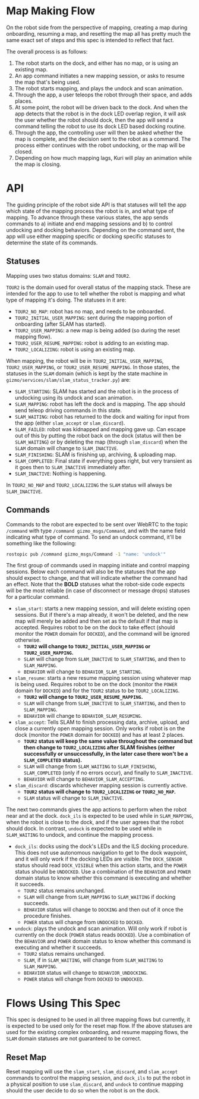 # Map Making Flow

On the robot side from the perspective of mapping, creating a map during
onboarding, resuming a map, and resetting the map all has pretty much the same
exact set of steps and this spec is intended to reflect that fact.

The overall process is as follows:

1. The robot starts on the dock, and either has no map, or is using an
   existing map.
1. An app command initiates a new mapping session, or asks to resume the map
   that's being used.
1. The robot starts mapping, and plays the undock and scan animation.
1. Through the app, a user teleops the robot through their space, and adds
   places.
1. At some point, the robot will be driven back to the dock. And when the app
   detects that the robot is in the dock LED overlap region, it will ask the user
   whether the robot should dock, then the app will send a command telling the
   robot to use its dock LED based docking routine.
1. Through the app, the controlling user will then be asked whether the map is
   complete, and the decision sent to the robot as a command. The process
   either continues with the robot undocking, or the map will be closed.
1. Depending on how much mapping lags, Kuri will play an animation while the
   map is closing.

# API

The guiding principle of the robot side API is that statuses will tell the app
which state of the mapping process the robot is in, and what type of mapping.
To advance through these various states, the app sends commands to a) initiate
and end mapping sessions and b) to control undocking and docking behaviors.
Depending on the command sent, the app will use either mapping specific or
docking specific statuses to determine the state of its commands.

## Statuses

Mapping uses two status domains: `SLAM` and `TOUR2`.

`TOUR2` is the domain used for overall status of the mapping stack. These are
intended for the app to use to tell whether the robot is mapping and what type
of mapping it's doing. The statuses in it are:
- `TOUR2_NO_MAP`: robot has no map, and needs to be onboarded.
- `TOUR2_INITIAL_USER_MAPPING`: sent during the mapping portion of onboarding
  (after SLAM has started).
- `TOUR2_USER_MAPPING`: a new map is being added (so during the reset mapping
  flow).
- `TOUR2_USER_RESUME_MAPPING`: robot is adding to an existing map.
- `TOUR2_LOCALIZING`: robot is using an existing map.

When mapping, the robot will be in `TOUR2_INITIAL_USER_MAPPING`,
`TOUR2_USER_MAPPING`, or `TOUR2_USER_RESUME_MAPPING`.  In those states, the
statuses in the `SLAM` domain (which is kept by the state machine in
`gizmo/services/slam/slam_status_tracker.py`) are:
- `SLAM_STARTING`: SLAM has started and the robot is in the process of
  undocking using its undock and scan animation.
- `SLAM_MAPPING`: robot has left the dock and is mapping. The app should send
  teleop driving commands in this state.
- `SLAM_WAITING`: robot has returned to the dock and waiting for input from the
  app (either `slam_accept` or `slam_discard`).
- `SLAM_FAILED`: robot was kidnapped and mapping gave up. Can escape out of
  this by putting the robot back on the dock (status will then be
  `SLAM_WAITING`) or by deleting the map (through `slam_discard`) when the
  `SLAM` domain will change to `SLAM_INACTIVE`.
- `SLAM_FINISHING`: SLAM is finishing up, archiving, & uploading map.
- `SLAM_COMPLETED`: Final state if everything goes right, but very transient as
  it goes then to `SLAM_INACTIVE` immediately after.
- `SLAM_INACTIVE`: Nothing is happening.

In `TOUR2_NO_MAP` and `TOUR2_LOCALIZING` the `SLAM` status will always be
`SLAM_INACTIVE`.

## Commands

Commands to the robot are expected to be sent over WebRTC to the topic
`/command` with type `/command gizmo_msgs/Command`, and with the name
field indicating what type of command. To send an undock command, it'll be
something like the following:

```bash
rostopic pub /command gizmo_msgs/Command -1 "name: 'undock'"
```

The first group of commands used in mapping initiate and control mapping
sessions. Below each command will also be the statuses that the app should
expect to change, and that will indicate whether the command had an effect.
Note that the **BOLD** statuses what the robot-side code expects will be the
most reliable (in case of disconnect or message drops) statuses for a
particular command.

- `slam_start`: starts a new mapping session, and will delete existing open
  sessions. But if there's a map already, it won't be deleted, and the new map
  will merely be added and then set as the default if that map is accepted.
  Requires robot to be on the dock to take effect (should monitor the `POWER`
  domain for `DOCKED`), and the command will be ignored otherwise.
   - **`TOUR2` will change to `TOUR2_INITIAL_USER_MAPPING` or
     `TOUR2_USER_MAPPING`.**
   - `SLAM` will change from `SLAM_INACTIVE` to `SLAM_STARTING`, and then to
     `SLAM_MAPPING`.
   - `BEHAVIOR` will change to `BEHAVIOR_SLAM_STARTING`.
- `slam_resume`: starts a new resume mapping session using whatever map is
  being used. Requires robot to be on the dock (monitor the `POWER` domain for
  `DOCKED`) and for the `TOUR2` status to be `TOUR2_LOCALIZING`.
   - **`TOUR2` will change to `TOUR2_USER_RESUME_MAPPING`.**
   - `SLAM` will change from `SLAM_INACTIVE` to `SLAM_STARTING`, and then to
     `SLAM_MAPPING`.
   -  `BEHAVIOR` will change to `BEHAVIOR_SLAM_RESUMING`.
- `slam_accept`: Tells SLAM to finish processing data, archive, upload, and
  close a currently open mapping session. Only works if robot is on the dock
  (monitor the `POWER` domain for `DOCKED`) and has at least 2 places.
   - **`TOUR2` status will keep the same value throughout the command but then
     change to `TOUR2_LOCALIZING` after SLAM finishes (either successfully or
     unsuccessfully, in the later case there won't be a `SLAM_COMPLETED`
     status).**
   - `SLAM` will change from `SLAM_WAITING` to `SLAM_FINISHING`,
     `SLAM_COMPLETED` (only if no errors occur), and finally to
     `SLAM_INACTIVE`.
   -  `BEHAVIOR` will change to `BEHAVIOR_SLAM_ACCEPTING`.
- `slam_discard`: discards whichever mapping session is currently active.
   - **`TOUR2` status will change to `TOUR2_LOCALIZING` or `TOUR2_NO_MAP`.**
   - `SLAM` status will change to `SLAM_INACTIVE`.

The next two commands gives the app actions to perform when the robot near and
at the dock. `dock_ils` is expected to be used while in `SLAM_MAPPING`, when
the robot is close to the dock,  and if the user agrees that the robot should
dock. In contrast, `undock` is expected to be used while in `SLAM_WAITING` to
undock, and continue the mapping process.

- `dock_ils`: docks using the dock's LEDs and the ILS docking procedure. This
  does not use autonomous navigation to get to the dock waypoint, and it will
  only work if the docking LEDs are visible. The `DOCK_SENSOR` status should
  read `DOCK_VISIBLE` when this action starts, and the `POWER` status should be
  `UNDOCKED`. Use a combination of the `BEHAVIOR` and `POWER` domain status to
  know whether this command is executing and whether it succeeds.
   - `TOUR2` status remains unchanged.
   - `SLAM` will change from `SLAM_MAPPING` to `SLAM_WAITING` if docking
     succeeds.
   - `BEHAVIOR` status will change to `DOCKING` and then out of it once the
     procedure finishes.
   - `POWER` status will change from `UNDOCKED` to `DOCKED`.
- `undock`: plays the undock and scan animation. Will only work if robot is
  currently on the dock (`POWER` status reads `DOCKED`). Use a combination of
  the `BEHAVIOR` and `POWER` domain status to know whether this command is
  executing and whether it succeeds.
   - `TOUR2` status remains unchanged.
   - `SLAM`, if in `SLAM_WAITING`, will change from `SLAM_WAITING` to
     `SLAM_MAPPING`.
   - `BEHAVIOR` status will change to `BEHAVIOR_UNDOCKING`.
   - `POWER` status will change from `DOCKED` to `UNDOCKED`.


# Flows Using This Spec

This spec is designed to be used in all three mapping flows but currently, it
is expected to be used only for the reset map flow. If the above statuses are
used for the existing complex onboarding, and resume mapping flows, the `SLAM`
domain statuses are not guaranteed to be correct.

## Reset Map

Reset mapping will use the `slam_start`, `slam_discard`, and `slam_accept`
commands to control the mapping session, and `dock_ils` to put the robot in a
physical position to use `slam_discard`, and `undock` to continue mapping
should the user decide to do so when the robot is on the dock.
